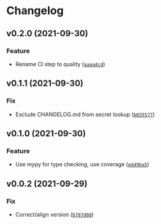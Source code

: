 # Changelog

<!--next-version-placeholder-->

## v0.2.0 (2021-09-30)
### Feature
* Rename CI step to quality ([`aaaa4cd`](https://github.com/adioss/python-template/commit/aaaa4cdc70d0d390da3082647787ae47fbe5f1ee))

## v0.1.1 (2021-09-30)
### Fix
* Exclude CHANGELOG.md from secret lookup ([`b655577`](https://github.com/adioss/python-template/commit/b6555772c717458b20714e8c396aee4ca72ff43b))

## v0.1.0 (2021-09-30)
### Feature
* Use mypy for type checking, use coverage ([`ed49ba5`](https://github.com/adioss/python-template/commit/ed49ba588e25932ce823715dfc92d9bd03c8fd7f))

## v0.0.2 (2021-09-29)
### Fix
* Correct/align version ([`b787d08`](https://github.com/adioss/python-template/commit/b787d083f2eef20cb66eeb7dfd18c7ad64b9ca47))

